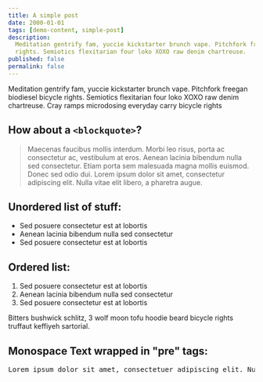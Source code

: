 ```yaml
---
title: A simple post
date: 2000-01-01
tags: [demo-content, simple-post]
description:
  Meditation gentrify fam, yuccie kickstarter brunch vape. Pitchfork freegan biodiesel bicycle
  rights. Semiotics flexitarian four loko XOXO raw denim chartreuse.
published: false
permalink: false
---
```


Meditation gentrify fam, yuccie kickstarter brunch vape. Pitchfork freegan biodiesel bicycle rights.
Semiotics flexitarian four loko XOXO raw denim chartreuse. Cray ramps microdosing everyday carry
bicycle rights

## How about a `<blockquote>`?

> Maecenas faucibus mollis interdum. Morbi leo risus, porta ac consectetur ac, vestibulum at eros.
> Aenean lacinia bibendum nulla sed consectetur. Etiam porta sem malesuada magna mollis euismod.
> Donec sed odio dui. Lorem ipsum dolor sit amet, consectetur adipiscing elit. Nulla vitae elit
> libero, a pharetra augue.

## Unordered list of stuff:

- Sed posuere consectetur est at lobortis
- Aenean lacinia bibendum nulla sed consectetur
- Sed posuere consectetur est at lobortis

## Ordered list:

1. Sed posuere consectetur est at lobortis
2. Aenean lacinia bibendum nulla sed consectetur
3. Sed posuere consectetur est at lobortis

Bitters bushwick schlitz, 3 wolf moon tofu hoodie beard bicycle rights truffaut keffiyeh sartorial.

## Monospace Text wrapped in "pre" tags:

<pre>Lorem ipsum dolor sit amet, consectetuer adipiscing elit. Nullam dignissim convallis est. Quisque aliquam. Donec faucibus. Nunc iaculis suscipit dui. Nam sit amet sem. Aliquam libero nisi, imperdiet at, tincidunt nec, gravida vehicula, nisl.</pre>
